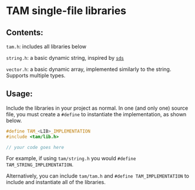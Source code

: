 # TAM single-file libraries

## Contents:

`tam.h`: includes all libraries below

`string.h`: a basic dynamic string, inspired by [`sds`](https://github.com/antirez/sds)

`vector.h`: a basic dynamic array, implemented similarly to the string. Supports multiple types.

## Usage:
Include the libraries in your project as normal.
In one (and only one) source file, you must create a `#define` to instantiate the implementation, as shown below.

```c
#define TAM_<LIB>_IMPLEMENTATION
#include <tam/lib.h>

// your code goes here
```

For example, if using `tam/string.h` you would `#define TAM_STRING_IMPLEMENTATION`.

Alternatively, you can include `tam/tam.h` and `#define TAM_IMPLEMENTATION` to include and instantiate all of the libraries.
